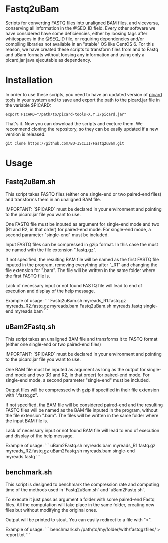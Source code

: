 # Fastq2uBam
Scripts for converting FASTQ files into unaligned BAM files, and viceversa, conserving all information in the @SEQ_ID field. Every other software we have considered have some deficiencies, either by loosing tags after whitespaces in the @SEQ_ID file, or requiring dependencies and/or compiling libraries not available in an "stable" OS like CentOS 6. For this reason, we have created these scripts to transform files from and to Fastq and uBam formats without loosing any information and using only a picard.jar java ejecutable as dependency.

# Installation
In order to use these scripts, you need to have an updated version of [picard tools](https://broadinstitute.github.io/picard/) in your system and to save and export the path to the picard.jar file in the variable $PICARD:
```
export PICARD="/path/to/picard-tools-X.Y.Z/picard.jar"
```

That's it. Now you can download the scripts and exeture them. We recommend cloning the repository, so they can be easily updated if a new version is released.
```
git clone https://github.com/BU-ISCIII/Fastq2uBam.git
```

# Usage

## Fastq2uBam.sh

This script takes FASTQ files (either one single-end or two paired-end files) and transforms them in an unaligned BAM 
file.

IMPORTANT: ´$PICARD´ must be declared in your environment and pointing to the picard.jar file you want to use.

One FASTQ file must be inputed as argument for single-end mode and two (R1 and R2, in that order) for paired-end mode. For single-end mode, a second parameter "single-end" must be included.

Input FASTQ files can be compressed in gzip format. In this case the must be named with the file extension ".fastq.gz".

If not specified, the resulting BAM file will be named as the first FASTQ file inputed in the program, removing everything after "_R1" and changing the file extension for ".bam". The file will be written in the same folder where the first FASTQ file is.

Lack of necessary input or not found FASTQ file will lead to end of execution and display of the help message.

Example of usage:
´´´
Fastq2uBam.sh myreads_R1.fastq.gz myreads_R2.fastq.gz myreads.bam
Fastq2uBam.sh myreads.fastq single-end myreads.bam
´´´


## uBam2Fastq.sh

This script takes an unaligned BAM file and transforms it to FASTQ format (either one single-end or two paired-end files)

IMPORTANT: ´$PICARD´ must be declared in your environment and pointing to the picard.jar file you want to use.

One BAM file must be inputed as argument as long as the output for single-end mode and two (R1 and R2, in that order) for paired-end mode. For single-end mode, a second parameter "single-end" must be included.

Output files will be compressed with gzip if specified in their file extension with ".fastq.gz".

If not specified, tha BAM file will be considered paired-end and the resulting FASTQ files will be named as the BAM file inputed in the program, without the file extension ".bam". The files will be written in the same folder where the input BAM file is.

Lack of necessary input or not found BAM file will lead to end of execution and display of the help message.

Example of usage:
´´´
uBam2Fastq.sh myreads.bam myreads_R1.fastq.gz myreads_R2.fastq.gz
uBam2Fastq.sh myreads.bam single-end myreads.fastq
´´´

## benchmark.sh

This script is designed to benchmark the compression rate and computing time of the methods used in ´Fastq2uBam.sh´ and ´uBam2Fastq.sh´.

To execute it just pass as argument a folder with some paired-end Fastq files. All the computation will take place in the same folder, creating new files but without modifying the original ones.

Output will be printed to stout. You can easily redirect to a file with ">".

Example of usage:
´´´
benchmark.sh /path/to/my/folder/with/fastqgzfiles/ > report.txt
´´´
